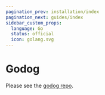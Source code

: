 ```yaml
---
pagination_prev: installation/index
pagination_next: guides/index
sidebar_custom_props:
  language: Go
  status: official
  icon: golang.svg
---
```


# Godog

Please see the [godog repo](https://github.com/cucumber/godog).
